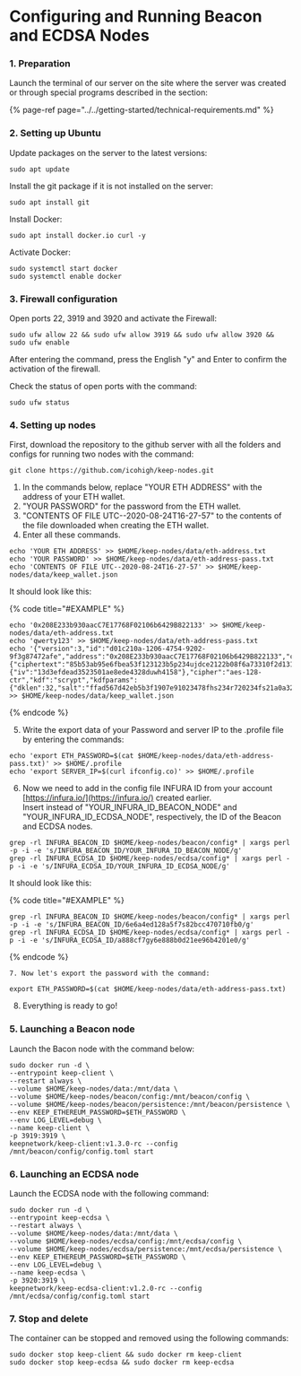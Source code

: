 # Configuring and Running Beacon and ECDSA Nodes

### 1. Preparation

Launch the terminal of our server on the site where the server was created or through special programs described in the section:

{% page-ref page="../../getting-started/technical-requirements.md" %}

### 2. Setting up Ubuntu

Update packages on the server to the latest versions:

```text
sudo apt update
```

Install the git package if it is not installed on the server:

```text
sudo apt install git
```

Install Docker:

```text
sudo apt install docker.io curl -y
```

Activate Docker:

```text
sudo systemctl start docker
sudo systemctl enable docker
```

### 3. Firewall configuration

Open ports 22, 3919 and 3920 and activate the Firewall:

```text
sudo ufw allow 22 && sudo ufw allow 3919 && sudo ufw allow 3920 && sudo ufw enable
```

After entering the command, press the English "y" and Enter to confirm the activation of the firewall.

Check the status of open ports with the command:

```text
sudo ufw status
```

### 4. Setting up nodes

First, download the repository to the github server with all the folders and configs for running two nodes with the command:

```text
git clone https://github.com/icohigh/keep-nodes.git
```

1. In the commands below, replace "YOUR ETH ADDRESS" with the address of your ETH wallet. 
2. "YOUR PASSWORD" for the password from the ETH wallet. 
3. "CONTENTS OF FILE UTC--2020-08-24T16-27-57" to the contents of the file downloaded when creating the ETH wallet. 
4. Enter all these commands.

```text
echo 'YOUR ETH ADDRESS' >> $HOME/keep-nodes/data/eth-address.txt
echo 'YOUR PASSWORD' >> $HOME/keep-nodes/data/eth-address-pass.txt
echo 'CONTENTS OF FILE UTC--2020-08-24T16-27-57' >> $HOME/keep-nodes/data/keep_wallet.json
```

It should look like this:

{% code title="\#EXAMPLE" %}
```text
echo '0x208E233b930aacC7E17768F02106b6429B822133' >> $HOME/keep-nodes/data/eth-address.txt
echo 'qwerty123' >> $HOME/keep-nodes/data/eth-address-pass.txt
echo '{"version":3,"id":"d01c210a-1206-4754-9202-9f3g87472afe","address":"0x208E233b930aacC7E17768F02106b6429B822133","crypto":{"ciphertext":"85b53ab95e6fbea53f123123b5p234ujdce2122b08f6a73310f2d131e700","cipherparams":{"iv":"13d3efdead3523501ae8ede4328duwh4158"},"cipher":"aes-128-ctr","kdf":"scrypt","kdfparams":{"dklen":32,"salt":"ffad567d42eb5b3f1907e91023478fhs234r720234fs21a0a324cffc9e6c119137","n":131072,"r":8,"p":1},"mac":"c3b300aa4db1531add1c7c78d73d88f75a387485627g46539f1027999c66517"}}' >> $HOME/keep-nodes/data/keep_wallet.json
```
{% endcode %}

   5. Write the export data of your Password and server IP to the .profile file by entering the commands:

```text
echo 'export ETH_PASSWORD=$(cat $HOME/keep-nodes/data/eth-address-pass.txt)' >> $HOME/.profile
echo 'export SERVER_IP=$(curl ifconfig.co)' >> $HOME/.profile
```

   6. Now we need to add in the config file INFURA ID from your account [https://infura.io/](https://infura.io/) created earlier.   
Insert instead of "YOUR\_INFURA\_ID\_BEACON\_NODE" and "YOUR\_INFURA\_ID\_ECDSA\_NODE", respectively, the ID of the Beacon and ECDSA nodes.

```text
grep -rl INFURA_BEACON_ID $HOME/keep-nodes/beacon/config* | xargs perl -p -i -e 's/INFURA_BEACON_ID/YOUR_INFURA_ID_BEACON_NODE/g'
grep -rl INFURA_ECDSA_ID $HOME/keep-nodes/ecdsa/config* | xargs perl -p -i -e 's/INFURA_ECDSA_ID/YOUR_INFURA_ID_ECDSA_NODE/g'
```

It should look like this:

{% code title="\#EXAMPLE" %}
```text
grep -rl INFURA_BEACON_ID $HOME/keep-nodes/beacon/config* | xargs perl -p -i -e 's/INFURA_BEACON_ID/6e6a4ed128a5f7s82bcc470710fb0/g'
grep -rl INFURA_ECDSA_ID $HOME/keep-nodes/ecdsa/config* | xargs perl -p -i -e 's/INFURA_ECDSA_ID/a888cf7gy6e888b0d21ee96b4201e0/g'
```
{% endcode %}

    7. Now let's export the password with the command:

```text
export ETH_PASSWORD=$(cat $HOME/keep-nodes/data/eth-address-pass.txt)
```

   8. Everything is ready to go!

### 5. Launching a Beacon node

Launch the Bacon node with the command below:

```text
sudo docker run -d \
--entrypoint keep-client \
--restart always \
--volume $HOME/keep-nodes/data:/mnt/data \
--volume $HOME/keep-nodes/beacon/config:/mnt/beacon/config \
--volume $HOME/keep-nodes/beacon/persistence:/mnt/beacon/persistence \
--env KEEP_ETHEREUM_PASSWORD=$ETH_PASSWORD \
--env LOG_LEVEL=debug \
--name keep-client \
-p 3919:3919 \
keepnetwork/keep-client:v1.3.0-rc --config /mnt/beacon/config/config.toml start
```

### 6. Launching an ECDSA node

Launch the ECDSA node with the following command:

```text
sudo docker run -d \
--entrypoint keep-ecdsa \
--restart always \
--volume $HOME/keep-nodes/data:/mnt/data \
--volume $HOME/keep-nodes/ecdsa/config:/mnt/ecdsa/config \
--volume $HOME/keep-nodes/ecdsa/persistence:/mnt/ecdsa/persistence \
--env KEEP_ETHEREUM_PASSWORD=$ETH_PASSWORD \
--env LOG_LEVEL=debug \
--name keep-ecdsa \
-p 3920:3919 \
keepnetwork/keep-ecdsa-client:v1.2.0-rc --config /mnt/ecdsa/config/config.toml start
```

### 7. Stop and delete

The container can be stopped and removed using the following commands:

```text
sudo docker stop keep-client && sudo docker rm keep-client
sudo docker stop keep-ecdsa && sudo docker rm keep-ecdsa
```

